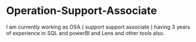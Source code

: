 # Operation-Support-Associate
I am currently working as OSA ( support support associate ) having 3 years of experience in SQL and powerBI and Lens and other tools also.
